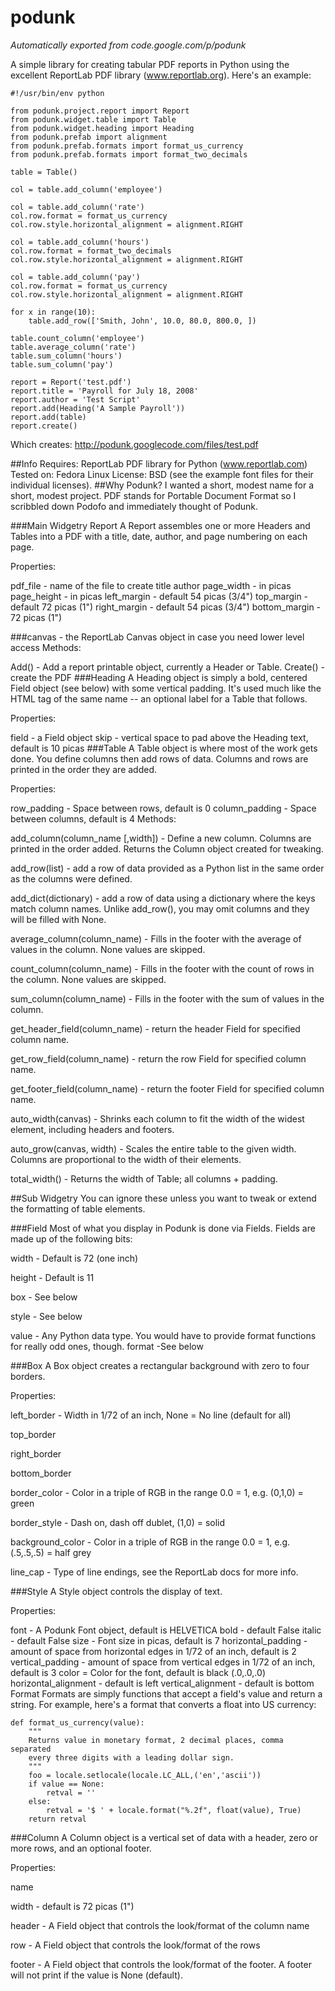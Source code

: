 # podunk
<i>Automatically exported from code.google.com/p/podunk</i>


A simple library for creating tabular PDF reports in Python using the excellent ReportLab PDF library (www.reportlab.org). Here's an example:
```
#!/usr/bin/env python

from podunk.project.report import Report
from podunk.widget.table import Table
from podunk.widget.heading import Heading
from podunk.prefab import alignment
from podunk.prefab.formats import format_us_currency
from podunk.prefab.formats import format_two_decimals

table = Table()

col = table.add_column('employee')

col = table.add_column('rate')
col.row.format = format_us_currency
col.row.style.horizontal_alignment = alignment.RIGHT

col = table.add_column('hours')
col.row.format = format_two_decimals
col.row.style.horizontal_alignment = alignment.RIGHT

col = table.add_column('pay')
col.row.format = format_us_currency
col.row.style.horizontal_alignment = alignment.RIGHT

for x in range(10):
    table.add_row(['Smith, John', 10.0, 80.0, 800.0, ])

table.count_column('employee')
table.average_column('rate')
table.sum_column('hours')
table.sum_column('pay')

report = Report('test.pdf')
report.title = 'Payroll for July 18, 2008'
report.author = 'Test Script'
report.add(Heading('A Sample Payroll'))
report.add(table)
report.create()

```

Which creates: http://podunk.googlecode.com/files/test.pdf

##Info
Requires: ReportLab PDF library for Python (www.reportlab.com)
Tested on: Fedora Linux
License: BSD (see the example font files for their individual licenses).
##Why Podunk?
I wanted a short, modest name for a short, modest project. PDF stands for Portable Document Format so I scribbled down Podofo and immediately thought of Podunk.

###Main Widgetry
Report
A Report assembles one or more Headers and Tables into a PDF with a title, date, author, and page numbering on each page.

Properties:

pdf_file - name of the file to create
title
author
page_width - in picas
page_height - in picas
left_margin - default 54 picas (3/4")
top_margin - default 72 picas (1")
right_margin - default 54 picas (3/4")
bottom_margin - 72 picas (1")

###canvas - the ReportLab Canvas object in case you need lower level access
Methods:

Add() - Add a report printable object, currently a Header or Table.
Create() - create the PDF
###Heading
A Heading object is simply a bold, centered Field object (see below) with some vertical padding. It's used much like the HTML tag of the same name -- an optional label for a Table that follows.

Properties:

field - a Field object
skip - vertical space to pad above the Heading text, default is 10 picas
###Table
A Table object is where most of the work gets done. You define columns then add rows of data. Columns and rows are printed in the order they are added.

Properties:

row_padding - Space between rows, default is 0
column_padding - Space between columns, default is 4
Methods:

add_column(column_name [,width]) - Define a new column. Columns are printed in the order added. Returns the Column object created for tweaking.

add_row(list) - add a row of data provided as a Python list in the same order as the columns were defined.

add_dict(dictionary) - add a row of data using a dictionary where the keys match column names. Unlike add_row(), you may omit columns and they will be filled with None.

average_column(column_name) - Fills in the footer with the average of values in the column. None values are skipped.

count_column(column_name) - Fills in the footer with the count of rows in the column. None values are skipped.

sum_column(column_name) - Fills in the footer with the sum of values in the column.

get_header_field(column_name) - return the header Field for specified column name.

get_row_field(column_name) - return the row Field for specified column name.

get_footer_field(column_name) - return the footer Field for specified column name.

auto_width(canvas) - Shrinks each column to fit the width of the widest element, including headers and footers.

auto_grow(canvas, width) - Scales the entire table to the given width. Columns are proportional to the width of their elements.

total_width() - Returns the width of Table; all columns + padding.

##Sub Widgetry
You can ignore these unless you want to tweak or extend the formatting of table elements.

###Field
Most of what you display in Podunk is done via Fields. Fields are made up of the following bits:

width - Default is 72 (one inch)

height - Default is 11

box - See below

style - See below

value - Any Python data type. You would have to provide format functions for really odd ones, though.
format -See below

###Box
A Box object creates a rectangular background with zero to four borders.

Properties:

left_border - Width in 1/72 of an inch, None = No line (default for all)

top_border

right_border

bottom_border

border_color - Color in a triple of RGB in the range 0.0 = 1, e.g. (0,1,0) = green

border_style - Dash on, dash off dublet, (1,0) = solid

background_color - Color in a triple of RGB in the range 0.0 = 1, e.g. (.5,.5,.5) = half grey

line_cap - Type of line endings, see the ReportLab docs for more info.

###Style
A Style object controls the display of text.

Properties:

font - A Podunk Font object, default is HELVETICA
bold - default False
italic - default False
size - Font size in picas, default is 7
horizontal_padding - amount of space from horizontal edges in 1/72 of an inch, default is 2
vertical_padding - amount of space from vertical edges in 1/72 of an inch, default is 3
color = Color for the font, default is black (.0,.0,.0)
horizontal_alignment - default is left
vertical_alignment - default is bottom
Format
Formats are simply functions that accept a field's value and return a string. For example, here's a format that converts a float into US currency:
```
def format_us_currency(value):
    """
    Returns value in monetary format, 2 decimal places, comma separated
    every three digits with a leading dollar sign.
    """
    foo = locale.setlocale(locale.LC_ALL,('en','ascii')) 
    if value == None:
        retval = ''
    else:
        retval = '$ ' + locale.format("%.2f", float(value), True)                  
    return retval
```    
###Column
A Column object is a vertical set of data with a header, zero or more rows, and an optional footer.

Properties:

name

width - default is 72 picas (1")

header - A Field object that controls the look/format of the column name

row - A Field object that controls the look/format of the rows

footer - A Field object that controls the look/format of the footer. A footer will not print if the value is None (default).

